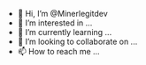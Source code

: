 - 👋 Hi, I’m @Minerlegitdev
- 👀 I’m interested in ...
- 🌱 I’m currently learning ...
- 💞️ I’m looking to collaborate on ...
- 📫 How to reach me ...

<!---
Minerlegitdev/Minerlegitdev is a ✨ special ✨ repository because its `README.md` (this file) appears on your GitHub profile.
You can click the Preview link to take a look at your changes.
--->
